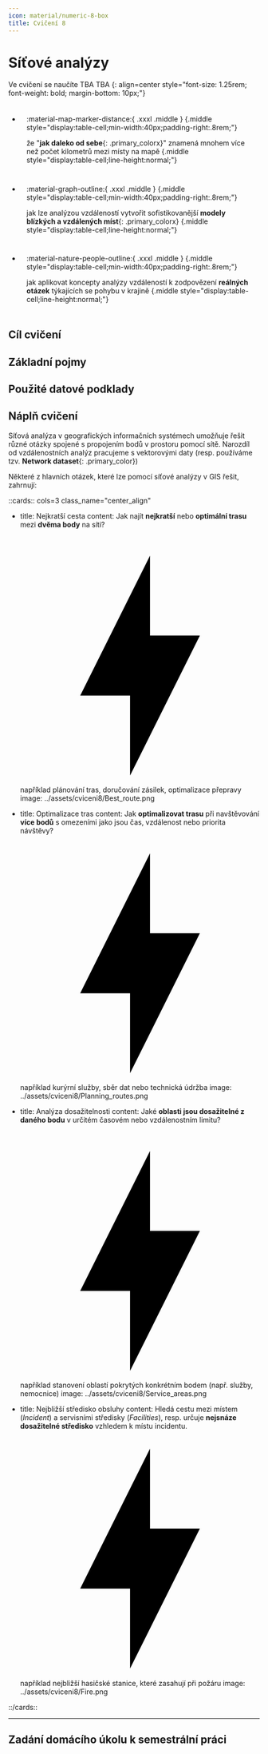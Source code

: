 ```yaml
---
icon: material/numeric-8-box
title: Cvičení 8
---
```


# Síťové analýzy

Ve cvičení se naučíte TBA TBA
{: align=center style="font-size: 1.25rem; font-weight: bold; margin-bottom: 10px;"}

<style>
    .smaller_padding li {padding:.4rem .8rem !important;}
    .primary_color {color:var(--md-primary-fg-color);}
</style>

<div class="grid cards smaller_padding" markdown>

-   :material-map-marker-distance:{ .xxxl .middle }
    {.middle style="display:table-cell;min-width:40px;padding-right:.8rem;"}
    
    že "__jak daleko od sebe__{: .primary_colorx}" znamená mnohem více než počet kilometrů mezi místy na mapě
    {.middle style="display:table-cell;line-height:normal;"}

-   :material-graph-outline:{ .xxxl .middle }
    {.middle style="display:table-cell;min-width:40px;padding-right:.8rem;"}

    jak lze analýzou vzdáleností vytvořit sofistikovanější __modely blízkých a vzdálených míst__{: .primary_colorx}
    {.middle style="display:table-cell;line-height:normal;"}

-   :material-nature-people-outline:{ .xxxl .middle }
    {.middle style="display:table-cell;min-width:40px;padding-right:.8rem;"}

    jak aplikovat koncepty analýzy vzdáleností k zodpovězení __reálných otázek__ týkajících se pohybu v krajině
    {.middle style="display:table-cell;line-height:normal;"}

</div>

## Cíl cvičení

## Základní pojmy

## Použité datové podklady

## Náplň cvičení
Síťová analýza v geografických informačních systémech umožňuje řešit různé otázky spojené s propojením bodů v prostoru pomocí sítě. Narozdíl od vzdálenostních analýz pracujeme s vektorovými daty (resp. používáme tzv. __Network dataset__{: .primary_color})

Některé z hlavních otázek, které lze pomocí síťové analýzy v GIS řešit, zahrnují:

<style>
    .nt-cards.center_align {text-align: center; }
    .nt-card {border-radius: .1rem;}
</style>

<!-- https://www.neoteroi.dev/mkdocs-plugins/cards/ -->
::cards:: cols=3 class_name="center_align"

- title: Nejkratší cesta
  content: Jak najít __nejkratší__ nebo __optimální trasu__ mezi __dvěma body__ na síti?<br><br><br><em class="primary_color no_dec"><span class="twemoji"><svg xmlns="http://www.w3.org/2000/svg" viewBox="0 0 24 24"><path d="M11 15H6l7-14v8h5l-7 14v-8Z"></path></svg></span>například</em>
   plánování tras, doručování zásilek, optimalizace přepravy
  image: ../assets/cviceni8/Best_route.png

- title: Optimalizace tras
  content: Jak __optimalizovat trasu__ při navštěvování __více bodů__ s omezeními jako jsou čas, vzdálenost nebo priorita návštěvy?<br><br><em class="primary_color no_dec"><span class="twemoji"><svg xmlns="http://www.w3.org/2000/svg" viewBox="0 0 24 24"><path d="M11 15H6l7-14v8h5l-7 14v-8Z"></path></svg></span> například</em>
   kurýrní služby, sběr dat nebo technická údržba
  image: ../assets/cviceni8/Planning_routes.png

- title: Analýza dosažitelnosti
  content: Jaké __oblasti jsou dosažitelné z daného bodu__ v určitém časovém nebo vzdálenostním limitu?<br><br><br><em class="primary_color no_dec"><span class="twemoji"><svg xmlns="http://www.w3.org/2000/svg" viewBox="0 0 24 24"><path d="M11 15H6l7-14v8h5l-7 14v-8Z"></path></svg></span> například</em>
   stanovení oblastí pokrytých konkrétním bodem (např. služby, nemocnice)
  image: ../assets/cviceni8/Service_areas.png

- title: Nejbližší středisko obsluhy
  content: Hledá cestu mezi místem (*Incident*) a servisními středisky (*Facilities*), resp. určuje __nejsnáze dosažitelné středisko__ vzhledem k místu incidentu.<br><br><em class="primary_color no_dec"><span class="twemoji"><svg xmlns="http://www.w3.org/2000/svg" viewBox="0 0 24 24"><path d="M11 15H6l7-14v8h5l-7 14v-8Z"></path></svg></span> například</em>
   nejbližší hasičské stanice, které zasahují při požáru
  image: ../assets/cviceni8/Fire.png

::/cards::

<style>
  .no_dec { font-weight: unset; /* in case of using __content__ (double underscore) */
            font-style: unset;  /* in case of using  _content_  (single underscore) */ }
</style>

<hr class="level-1">


## Zadání domácího úkolu k semestrální práci